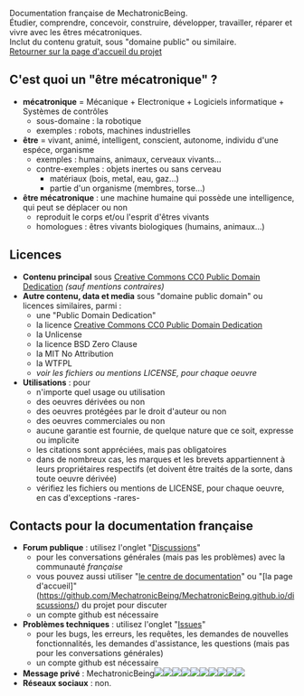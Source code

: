 Documentation française de MechatronicBeing.  
Étudier, comprendre, concevoir, construire, développer, travailler, réparer et vivre avec les êtres mécatroniques.  
Inclut du contenu gratuit, sous "domaine public" ou similaire.  
[Retourner sur la page d'accueil du projet](https://mechatronicbeing.github.io/)

## C'est quoi un "être mécatronique" ?
- **mécatronique** = Mécanique + Electronique + Logiciels informatique  + Systèmes de contrôles
  - sous-domaine : la robotique
  - exemples : robots, machines industrielles
- **être** = vivant, animé, intelligent, conscient, autonome, individu d'une espéce, organisme
  - exemples : humains, animaux, cerveaux vivants...
  - contre-exemples : objets inertes ou sans cerveau
    - matériaux (bois, metal, eau, gaz...)
    - partie d'un organisme (membres, torse...)
- **être mécatronique** : une machine humaine qui possède une intelligence, qui peut se déplacer ou non
  - reproduit le corps et/ou l'esprit d'êtres vivants
  - homologues : êtres vivants biologiques (humains, animaux...)

## Licences
- **Contenu principal** sous [Creative Commons CC0 Public Domain Dedication](LICENSE) *(sauf mentions contraires)*
- **Autre contenu, data et media** sous "domaine public domain" ou licences similaires, parmi :
  - une "Public Domain Dedication"
  - la licence [Creative Commons CC0 Public Domain Dedication](LICENSE)
  - la Unlicense
  - la licence BSD Zero Clause
  - la MIT No Attribution
  - la WTFPL
  - *voir les fichiers ou mentions LICENSE, pour chaque oeuvre*
- **Utilisations** : pour
  - n'importe quel usage ou utilisation
  - des oeuvres dérivées ou non
  - des oeuvres protégées par le droit d'auteur ou non
  - des oeuvres commerciales ou non
  - aucune garantie est fournie, de quelque nature que ce soit, expresse ou implicite
  - les citations sont appréciées, mais pas obligatoires
  - dans de nombreux cas, les marques et les brevets appartiennent à leurs propriétaires respectifs (et doivent être traités de la sorte, dans toute oeuvre dérivée)
  - vérifiez les fichiers ou mentions de LICENSE, pour chaque oeuvre, en cas d'exceptions -rares-

## Contacts pour la documentation française
- **Forum publique** : utilisez l'onglet "[Discussions](https://github.com/MechatronicBeing/docs-fr/discussions)"
  - pour les conversations générales (mais pas les problèmes) avec la communauté *française*
  - vous pouvez aussi utiliser "[le centre de documentation](https://github.com/MechatronicBeing/docs/discussions/)" ou "[la page d'accueil]"(https://github.com/MechatronicBeing/MechatronicBeing.github.io/discussions/) du projet pour discuter
  - un compte github est nécessaire
- **Problèmes techniques** : utilisez l'onglet "[Issues](https://github.com/MechatronicBeing/docs-fr/issues)"
  - pour les bugs, les erreurs, les requêtes, les demandes de nouvelles fonctionnalités, les demandes d'assistance, les questions (mais pas pour les conversations générales)
  - un compte github est nécessaire
- **Message privé** : MechatronicBeing![](https://raw.githubusercontent.com/MechatronicBeing/MechatronicBeing.github.io/main/images/symbols/other/atsign.png)![](https://raw.githubusercontent.com/MechatronicBeing/MechatronicBeing.github.io/main/images/symbols/bf/g.png)![](https://raw.githubusercontent.com/MechatronicBeing/MechatronicBeing.github.io/main/images/symbols/bf/m.png)![](https://raw.githubusercontent.com/MechatronicBeing/MechatronicBeing.github.io/main/images/symbols/bf/a.png)![](https://raw.githubusercontent.com/MechatronicBeing/MechatronicBeing.github.io/main/images/symbols/bf/i.png)![](https://raw.githubusercontent.com/MechatronicBeing/MechatronicBeing.github.io/main/images/symbols/bf/l.png)![](https://raw.githubusercontent.com/MechatronicBeing/MechatronicBeing.github.io/main/images/symbols/other/centerdot.png)![](https://raw.githubusercontent.com/MechatronicBeing/MechatronicBeing.github.io/main/images/symbols/bf/c.png)![](https://raw.githubusercontent.com/MechatronicBeing/MechatronicBeing.github.io/main/images/symbols/bf/o.png)![](https://raw.githubusercontent.com/MechatronicBeing/MechatronicBeing.github.io/main/images/symbols/bf/m.png)
- **Réseaux sociaux** : non. 
